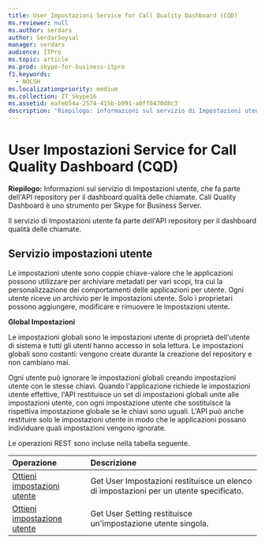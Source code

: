 ```yaml
---
title: User Impostazioni Service for Call Quality Dashboard (CQD)
ms.reviewer: null
ms.author: serdars
author: SerdarSoysal
manager: serdars
audience: ITPro
ms.topic: article
ms.prod: skype-for-business-itpro
f1.keywords:
  - NOCSH
ms.localizationpriority: medium
ms.collection: IT_Skype16
ms.assetid: eafeb54a-2574-415b-b991-a0ff0470d8c3
description: 'Riepilogo: informazioni sul servizio di Impostazioni utente, che fa parte dell''API repository per il dashboard qualità delle chiamate. Call Quality Dashboard è uno strumento per Skype for Business Server.'
---
```


# <a name="user-settings-service-for-call-quality-dashboard-cqd"></a>User Impostazioni Service for Call Quality Dashboard (CQD)
 
**Riepilogo:** Informazioni sul servizio di Impostazioni utente, che fa parte dell'API repository per il dashboard qualità delle chiamate. Call Quality Dashboard è uno strumento per Skype for Business Server.
  
Il servizio di Impostazioni utente fa parte dell'API repository per il dashboard qualità delle chiamate.
  
## <a name="user-settings-service"></a>Servizio impostazioni utente

Le impostazioni utente sono coppie chiave-valore che le applicazioni possono utilizzare per archiviare metadati per vari scopi, tra cui la personalizzazione dei comportamenti delle applicazioni per utente. Ogni utente riceve un archivio per le impostazioni utente. Solo i proprietari possono aggiungere, modificare e rimuovere le impostazioni utente.
  
 **Global Impostazioni**
  
Le impostazioni globali sono le impostazioni utente di proprietà dell'utente di sistema e tutti gli utenti hanno accesso in sola lettura. Le impostazioni globali sono costanti: vengono create durante la creazione del repository e non cambiano mai.
  
Ogni utente può ignorare le impostazioni globali creando impostazioni utente con le stesse chiavi. Quando l'applicazione richiede le impostazioni utente effettive, l'API restituisce un set di impostazioni globali unite alle impostazioni utente, con ogni impostazione utente che sostituisce la rispettiva impostazione globale se le chiavi sono uguali. L'API può anche restituire solo le impostazioni utente in modo che le applicazioni possano individuare quali impostazioni vengono ignorate. 
  
Le operazioni REST sono incluse nella tabella seguente.

|**Operazione**|**Descrizione**|
|:-----|:-----|
|[Ottieni impostazioni utente](get-user-settings.md) <br/> |Get User Impostazioni restituisce un elenco di impostazioni per un utente specificato.  <br/> |
|[Ottieni impostazione utente](get-user-setting.md) <br/> |Get User Setting restituisce un'impostazione utente singola.  <br/> |
   

